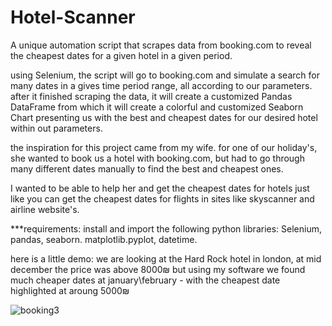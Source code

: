 # Hotel-Scanner
A unique automation script that scrapes data from booking.com to reveal the cheapest dates for a given hotel in a given period. 

using Selenium, the script will go to booking.com and simulate a search for many dates in a gives time period range, all according to our parameters.
after it finished scraping the data, it will create a customized Pandas DataFrame from which it will create a colorful and customized Seaborn Chart presenting us  with the best and cheapest dates for our desired hotel within out parameters. 

the inspiration for this project came from my wife.
for one of our holiday's, she wanted to book us a hotel with booking.com, but had to go through many different dates manually to find the best and cheapest ones.

I wanted to be able to help her and get the cheapest dates for hotels just like you can get the cheapest dates for flights in sites like skyscanner and airline website's.

***requirements: install and import the following python libraries: Selenium, pandas, seaborn. matplotlib.pyplot, datetime.


here is a little demo: 
we are looking at the Hard Rock hotel in london, at mid december the price was above 8000₪ 
but using my software we found much cheaper dates at january\february - with the cheapest date highlighted at aroung 5000₪ 


![booking3](https://user-images.githubusercontent.com/112956707/207547969-b950a580-56d2-4dca-a7d4-028e1c5b05ea.PNG)

